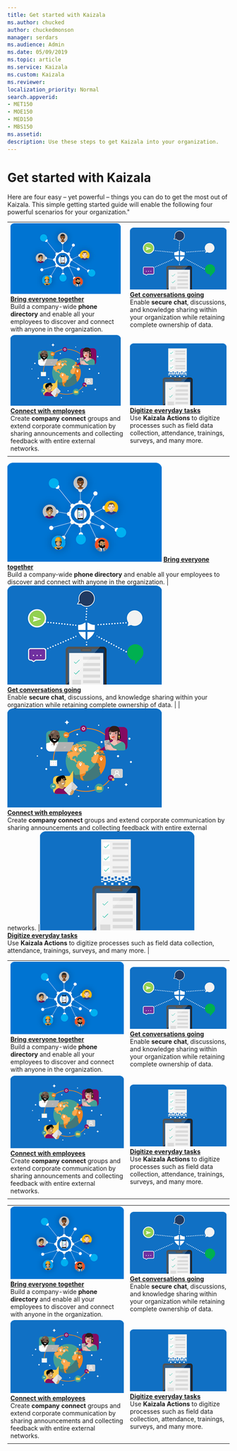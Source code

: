 ```yaml
---
title: Get started with Kaizala
ms.author: chucked
author: chuckedmonson
manager: serdars
ms.audience: Admin
ms.date: 05/09/2019
ms.topic: article
ms.service: Kaizala
ms.custom: Kaizala
ms.reviewer: 
localization_priority: Normal
search.appverid:
- MET150
- MOE150
- MED150
- MBS150
ms.assetid: 
description: Use these steps to get Kaizala into your organization.
---
```


# Get started with Kaizala

Here are four easy – yet powerful – things you can do to get the most out of Kaizala. This simple getting started guide will enable the following four powerful scenarios for your organization."

|                         |                          |
|-------------------------|--------------------------|
|[![Image of Bring Everyone Together](media/bring-everyone-together-1.png)](bring-everyone-together.md) <br> **[Bring everyone together](bring-everyone-together.md)** <br> Build a company-wide **phone directory** and enable all your employees to discover and connect with anyone in the organization. |[![Image of Get Conversations Going](media/get-conversations-going-1.png)](get-conversations-going.md) <br> **[Get conversations going](get-conversations-going.md)** <br> Enable **secure chat**, discussions, and knowledge sharing within your organization while retaining complete ownership of data.  |
|[![Image of Connect with Employees](media/connect-with-employees-1.png)](connect-with-employees.md) <br> **[Connect with employees](connect-with-employees.md)** <br> Create **company connect** groups and extend corporate communication by sharing announcements and collecting feedback with entire external networks.  |[![Image of Digitize Everyday Tasks](media/digitize-everyday-tasks-1.png)](digitize-tasks.md) <br> **[Digitize everyday tasks](digitize-tasks.md)** <br> Use **Kaizala Actions** to digitize processes such as field data collection, attendance, trainings, surveys, and many more.
     |







[![Image of Bring Everyone Together](media/bring-everyone-together.png)](bring-everyone-together.md)
**[Bring everyone together](bring-everyone-together.md)** <br> Build a company-wide **phone directory** and enable all your employees to discover and connect with anyone in the organization. |[![Image of Get Conversations Going](media/get-conversations-going.png)](get-conversations-going.md) <br> **[Get conversations going](get-conversations-going.md)** <br> Enable **secure chat**, discussions, and knowledge sharing within your organization while retaining complete ownership of data.  |
|[![Image of Connect with Employees](media/connect-with-employees.png)](connect-with-employees.md) <br> **[Connect with employees](connect-with-employees.md)** <br> Create **company connect** groups and extend corporate communication by sharing announcements and collecting feedback with entire external networks.  |[![Image of Digitize Everyday Tasks](media/digitize-everyday-tasks.png)](digitize-tasks.md) <br> **[Digitize everyday tasks](digitize-tasks.md)** <br> Use **Kaizala Actions** to digitize processes such as field data collection, attendance, trainings, surveys, and many more.
     |







|                         |                          |
|-------------------------|--------------------------|
|[![Image of Bring Everyone Together](media/bring-everyone-together.png)](bring-everyone-together.md) <br> **[Bring everyone together](bring-everyone-together.md)** <br> Build a company-wide **phone directory** and enable all your employees to discover and connect with anyone in the organization. |[![Image of Get Conversations Going](media/get-conversations-going.png)](get-conversations-going.md) <br> **[Get conversations going](get-conversations-going.md)** <br> Enable **secure chat**, discussions, and knowledge sharing within your organization while retaining complete ownership of data.  |
|[![Image of Connect with Employees](media/connect-with-employees.png)](connect-with-employees.md) <br> **[Connect with employees](connect-with-employees.md)** <br> Create **company connect** groups and extend corporate communication by sharing announcements and collecting feedback with entire external networks.  |[![Image of Digitize Everyday Tasks](media/digitize-everyday-tasks.png)](digitize-tasks.md) <br> **[Digitize everyday tasks](digitize-tasks.md)** <br> Use **Kaizala Actions** to digitize processes such as field data collection, attendance, trainings, surveys, and many more.
     |







|                         |                          |
|-------------------------|--------------------------|
|[![Image of Bring Everyone Together](media/bring-everyone-together.png)](bring-everyone-together.md) <br> **[Bring everyone together](bring-everyone-together.md)** <br> Build a company-wide **phone directory** and enable all your employees to discover and connect with anyone in the organization. |[![Image of Get Conversations Going](media/get-conversations-going.png)](get-conversations-going.md) <br> **[Get conversations going](get-conversations-going.md)** <br> Enable **secure chat**, discussions, and knowledge sharing within your organization while retaining complete ownership of data.  |
|[![Image of Connect with Employees](media/connect-with-employees.png)](connect-with-employees.md) <br> **[Connect with employees](connect-with-employees.md)** <br> Create **company connect** groups and extend corporate communication by sharing announcements and collecting feedback with entire external networks.  |[![Image of Digitize Everyday Tasks](media/digitize-everyday-tasks.png)](digitize-tasks.md) <br> **[Digitize everyday tasks](digitize-tasks.md)** <br> Use **Kaizala Actions** to digitize processes such as field data collection, attendance, trainings, surveys, and many more.
     |











